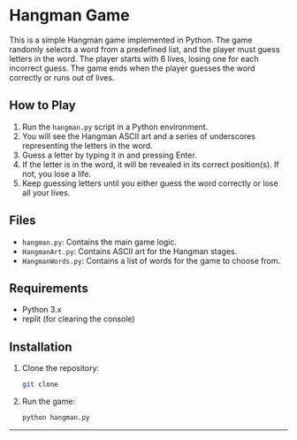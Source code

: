 # Hangman Game

This is a simple Hangman game implemented in Python. The game randomly selects a word from a predefined list, and the player must guess letters in the word. The player starts with 6 lives, losing one for each incorrect guess. The game ends when the player guesses the word correctly or runs out of lives.

## How to Play

1. Run the `hangman.py` script in a Python environment.
2. You will see the Hangman ASCII art and a series of underscores representing the letters in the word.
3. Guess a letter by typing it in and pressing Enter.
4. If the letter is in the word, it will be revealed in its correct position(s). If not, you lose a life.
5. Keep guessing letters until you either guess the word correctly or lose all your lives.

## Files

- `hangman.py`: Contains the main game logic.
- `HangmanArt.py`: Contains ASCII art for the Hangman stages.
- `HangmanWords.py`: Contains a list of words for the game to choose from.

## Requirements

- Python 3.x
- replit (for clearing the console)

## Installation

1. Clone the repository:

   ```bash
   git clone 
   ```

2. Run the game:

   ```bash
   python hangman.py
   ```

---
